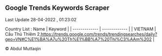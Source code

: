 

## Google Trends Keywords Scraper 
 
Last Update 28-04-2022 , 01:23:02

Country List :
 Name  | Keyword |
| ------------- | ------------- |
| VIETNAM | Cầu Thủ Thiêm 2,https://trends.google.com/trends/trendingsearches/daily?geo=VN#C%E1%BA%A7u%20Th%E1%BB%A7%20Thi%C3%AAm%202 |



© Abdul Muttaqin 
